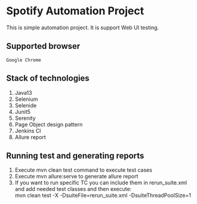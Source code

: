 # Spotify Automation Project
This is simple automation project. It is support  Web UI testing.

## Supported browser
    Google Chrome

## Stack of technologies
1. Java13
2. Selenium
3. Selenide
4. Junit5
5. Serenity
6. Page Object design pattern
7. Jenkins CI
8. Allure report

## Running test and generating reports
1. Execute mvn clean test command to execute test cases
2. Execute mvn allure:serve to generate allure report
3. If you want to run specific TC you can include them in rerun_suite.xml and add needed test classes and then execute: <br /> 
mvn clean test -X -DsuiteFile=rerun_suite.xml -DsuiteThreadPoolSize=1 